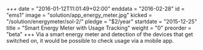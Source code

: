 +++
date = "2016-01-12T11:01:49+02:00"
enddata = "2016-02-28"
id = "ems1"
image = "solution/app_energy_meter.jpg"
kicked = "/solution/energymeter/sol-2/"
pledge = "$2/year"
startdate = "2015-12-25"
title = "Smart Energy Meter with Usage Tracking"
weight = "0"
preorder = "beta"
+++
Via a smart energy meter and detection of the devices that get switched on, it would be possible to check usage via a mobile app.
